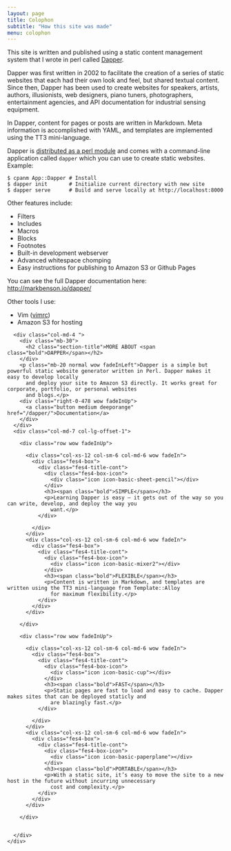```yaml
---
layout: page
title: Colophon
subtitle: "How this site was made"
menu: colophon
---
```


<div class="container pb-40">

<p>This site is written and published using a static content management system that I wrote in perl called <a href="/dapper/" title="Dapper">Dapper</a>.</p>

<p>Dapper was first written in 2002 to facilitate the creation of a series of static websites that each had their own look and feel, but shared textual content. Since then, Dapper has been used to create websites for speakers, artists, authors, illusionists, web designers, piano tuners, photographers, entertainment agencies, and API documentation for industrial sensing equipment.</p>

<p>In Dapper, content for pages or posts are written in Markdown. Meta information is accomplished with YAML, and templates are implemented using the TT3 mini-language.</p>

<p>Dapper is <a href="http://search.cpan.org/~mdb/App-Dapper/">distributed as a perl module</a> and comes with a command-line application called <code>dapper</code> which you can use to create static websites. Example:</p>

<pre><code>$ cpanm App::Dapper # Install
$ dapper init       # Initialize current directory with new site
$ dapper serve      # Build and serve locally at http://localhost:8000
</code></pre>

<p>Other features include:</p>

<ul>
<li>Filters</li>
<li>Includes</li>
<li>Macros</li>
<li>Blocks</li>
<li>Footnotes</li>
<li>Built-in development webserver</li>
<li>Advanced whitespace chomping</li>
<li>Easy instructions for publishing to Amazon S3 or Github Pages</li>
</ul>

<p>You can see the full Dapper documentation here: <a href="/dapper/">http://markbenson.io/dapper/</a></p>

<p>Other tools I use:</p>

<ul>
<li>Vim (<a href="https://github.com/markdbenson/vimrc" title="My vimrc preferences">vimrc</a>)</li>
<li>Amazon S3 for hosting</li>
</ul>

</div>




<!-- DAPPER -->
<div class="page-section grey-light-bg">
  <div class="container fes4-cont">
    <div class="row">

      <div class="col-md-4 ">
        <div class="mb-30">
          <h2 class="section-title">MORE ABOUT <span class="bold">DAPPER</span></h2>
        </div>
        <p class="mb-20 normal wow fadeInLeft">Dapper is a simple but powerful static website generator written in Perl. Dapper makes it easy to develop locally
          and deploy your site to Amazon S3 directly. It works great for corporate, portfolio, or personal websites
          and blogs.</p>
        <div class="right-0-478 wow fadeInUp">
          <a class="button medium deeporange" href="/dapper/">Documentation</a>
        </div>
      </div>
      <div class="col-md-7 col-lg-offset-1">

        <div class="row wow fadeInUp">

          <div class="col-xs-12 col-sm-6 col-md-6 wow fadeIn">
            <div class="fes4-box">
              <div class="fes4-title-cont">
                <div class="fes4-box-icon">
                  <div class="icon icon-basic-sheet-pencil"></div>
                </div>
                <h3><span class="bold">SIMPLE</span></h3>
                <p>Learning Dapper is easy — it gets out of the way so you can write, develop, and deploy the way you
                  want.</p>
              </div>

            </div>
          </div>
          <div class="col-xs-12 col-sm-6 col-md-6 wow fadeIn">
            <div class="fes4-box">
              <div class="fes4-title-cont">
                <div class="fes4-box-icon">
                  <div class="icon icon-basic-mixer2"></div>
                </div>
                <h3><span class="bold">FLEXIBLE</span></h3>
                <p>Content is written in Markdown, and templates are written using the TT3 mini-language from Template::Alloy
                  for maximum flexibility.</p>
              </div>
            </div>
          </div>

        </div>

        <div class="row wow fadeInUp">

          <div class="col-xs-12 col-sm-6 col-md-6 wow fadeIn">
            <div class="fes4-box">
              <div class="fes4-title-cont">
                <div class="fes4-box-icon">
                  <div class="icon icon-basic-cup"></div>
                </div>
                <h3><span class="bold">FAST</span></h3>
                <p>Static pages are fast to load and easy to cache. Dapper makes sites that can be deployed staticly and
                  are blazingly fast.</p>
              </div>

            </div>
          </div>
          <div class="col-xs-12 col-sm-6 col-md-6 wow fadeIn">
            <div class="fes4-box">
              <div class="fes4-title-cont">
                <div class="fes4-box-icon">
                  <div class="icon icon-basic-paperplane"></div>
                </div>
                <h3><span class="bold">PORTABLE</span></h3>
                <p>With a static site, it’s easy to move the site to a new host in the future without incurring unnecessary
                  cost and complexity.</p>
              </div>
            </div>
          </div>

        </div>


      </div>
    </div>
  </div>
</div>
<!-- END DAPPER -->
